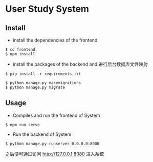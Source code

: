 # User Study System

## Install
+ install the dependencies of the frontend
```
$ cd frontend
$ npm install
```
+ install the packages of the backend and 进行后台数据库文件映射
```
$ pip install -r requirements.txt

$ python manage.py makemigrations
$ python manage.py migrate
```


## Usage

+ Compiles and run the frontend of System
```
$ npm run serve
```

+ Run the backend of System
```
$ python manage.py runserver 0.0.0.0:8000
```

之后便可通过访问 http://127.0.0.1:8080 进入系统